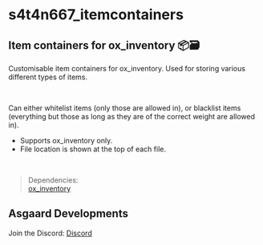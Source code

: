 # s4t4n667_itemcontainers
## Item containers for ox_inventory 📦🗃️

Customisable item containers for ox_inventory. Used for storing various different types of items. 

<br>

Can either whitelist items (only those are allowed in), or blacklist items (everything but those as long as they are of the correct weight are allowed in).

- Supports ox_inventory only.
- File location is shown at the top of each file.

<br>

> Dependencies:
> <br>
> [ox_inventory](https://github.com/overextended/ox_inventory)

## Asgaard Developments
Join the Discord: [Discord](https://discord.gg/eFsB5ZFxeq)
